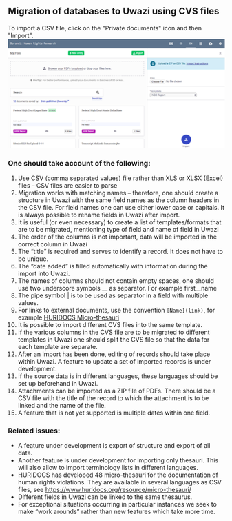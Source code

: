 ## Migration of databases to Uwazi using CVS files

To import a CSV file, click on the "Private documents" icon and then "Import".
![](https://github.com/huridocs/uwazi-assets/blob/master/wiki/screenshots/import-csv-button.png)

### One should take account of the following:

1. Use CSV (comma separated values) file rather than XLS or XLSX (Excel) files – CSV files are easier to parse
1. Migration works with matching names – therefore, one should create a structure in Uwazi with the same field names as the column headers in the CSV file. For field names one can use either lower case or capitals. It is always possible to rename fields in Uwazi after import.
1. It is useful (or even necessary) to create a list of templates/formats that are to be migrated, mentioning type of field and name of field in Uwazi
1. The order of the columns is not important, data will be imported in the correct column in Uwazi
1. The “title” is required and serves to identify a record. It does not have to be unique.
1. The “date added” is filled automatically with information during the import into Uwazi.
1. The names of columns should not contain empty spaces, one should use two underscore symbols __ as separator. For example first__name
1. The pipe symbol | is to be used as separator in a field with multiple values.
1. For links to external documents, use the convention `[Name](link)`, for example [HURIDOCS Micro-thesauri](https://www.huridocs.org/resource/micro-thesauri/)
1. It is possible to import different CVS files into the same template.
1. If the various columns in the CVS file are to be migrated to different templates in Uwazi one should split the CVS file so that the data for each template are separate.
1.  After an import has been done, editing of records should take place within Uwazi. A feature to update a set of imported records is under development.
1. If the source data is in different languages, these languages should be set up beforehand in Uwazi.
1. Attachments can be imported as a ZIP file of PDFs. There should be a CSV file with the title of the record to which the attachment is to be linked and the name of the file.
1. A feature that is not yet supported is multiple dates within one field.

### Related issues:

* A feature under development is export of structure and export of all data.
* Another feature is under development for importing only thesauri. This will also allow to import terminology lists in different languages.
* HURIDOCS has developed 48 micro-thesauri for the documentation of human rights violations. They are available in several languages as CSV files, see https://www.huridocs.org/resource/micro-thesauri/
* Different fields in Uwazi can be linked to the same thesaurus.
* For exceptional situations occurring in particular instances we seek to make “work arounds” rather than new features which take more time.